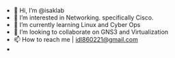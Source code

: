 - 👋 Hi, I’m @isaklab
- 👀 I’m interested in Networking. specifically Cisco.
- 🌱 I’m currently learning Linux and Cyber Ops
- 💞️ I’m looking to collaborate on GNS3 and Virtualization
- 📫 How to reach me | idl860221@gmail.com
- 
<!---
isaklab/isaklab is a ✨ special ✨ repository because its `README.md` (this file) appears on your GitHub profile.
You can click the Preview link to take a look at your changes.
--->
